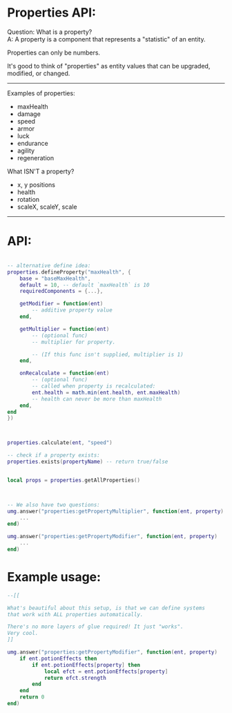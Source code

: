 

# Properties API:

Question: What is a property?<br/>
A: A property is a component that represents a "statistic" of an entity.

Properties can only be numbers.

It's good to think of "properties" as entity values that can be
upgraded, modified, or changed.

----------------

Examples of properties:
- maxHealth
- damage
- speed
- armor
- luck
- endurance
- agility
- regeneration

What ISN'T a property?
- x, y positions
- health
- rotation
- scaleX, scaleY, scale


------------

# API:

```lua

-- alternative define idea:
properties.defineProperty("maxHealth", {
    base = "baseMaxHealth",
    default = 10, -- default `maxHealth` is 10
    requiredComponents = {...},

    getModifier = function(ent)
        -- additive property value
    end,

    getMultiplier = function(ent)
        -- (optional func)
        -- multiplier for property. 

        -- (If this func isn't supplied, multiplier is 1)
    end,

    onRecalculate = function(ent)
        -- (optional func)
        -- called when property is recalculated:
        ent.health = math.min(ent.health, ent.maxHealth)
        -- health can never be more than maxHealth
    end,
end
})



properties.calculate(ent, "speed")

-- check if a property exists:
properties.exists(propertyName) -- return true/false


local props = properties.getAllProperties()



-- We also have two questions:
umg.answer("properties:getPropertyMultiplier", function(ent, property)
    ...
end)

umg.answer("properties:getPropertyModifier", function(ent, property)
    ...
end)

```


# Example usage:
```lua
--[[

What's beautiful about this setup, is that we can define systems 
that work with ALL properties automatically.

There's no more layers of glue required! It just "works".
Very cool.
]]

umg.answer("properties:getPropertyModifier", function(ent, property)
    if ent.potionEffects then
        if ent.potionEffects[property] then
            local efct = ent.potionEffects[property]
            return efct.strength
        end
    end
    return 0
end)

```

